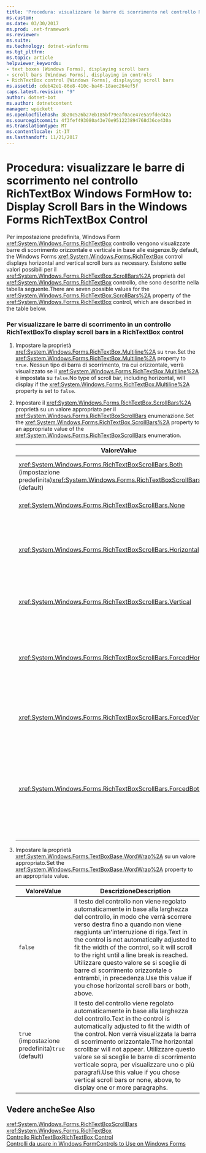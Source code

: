 ```yaml
---
title: 'Procedura: visualizzare le barre di scorrimento nel controllo RichTextBox Windows Form'
ms.custom: 
ms.date: 03/30/2017
ms.prod: .net-framework
ms.reviewer: 
ms.suite: 
ms.technology: dotnet-winforms
ms.tgt_pltfrm: 
ms.topic: article
helpviewer_keywords:
- text boxes [Windows Forms], displaying scroll bars
- scroll bars [Windows Forms], displaying in controls
- RichTextBox control [Windows Forms], displaying scroll bars
ms.assetid: cdeb42e1-86e8-410c-ba46-18aec264ef5f
caps.latest.revision: "9"
author: dotnet-bot
ms.author: dotnetcontent
manager: wpickett
ms.openlocfilehash: 3b20c526b27eb185bf79eaf0ace47e5a9fded42a
ms.sourcegitcommit: 4f3fef493080a43e70e951223894768d36ce430a
ms.translationtype: MT
ms.contentlocale: it-IT
ms.lasthandoff: 11/21/2017
---
```

# <a name="how-to-display-scroll-bars-in-the-windows-forms-richtextbox-control"></a><span data-ttu-id="b2e1b-102">Procedura: visualizzare le barre di scorrimento nel controllo RichTextBox Windows Form</span><span class="sxs-lookup"><span data-stu-id="b2e1b-102">How to: Display Scroll Bars in the Windows Forms RichTextBox Control</span></span>
<span data-ttu-id="b2e1b-103">Per impostazione predefinita, Windows Form <xref:System.Windows.Forms.RichTextBox> controllo vengono visualizzate barre di scorrimento orizzontale e verticale in base alle esigenze.</span><span class="sxs-lookup"><span data-stu-id="b2e1b-103">By default, the Windows Forms <xref:System.Windows.Forms.RichTextBox> control displays horizontal and vertical scroll bars as necessary.</span></span> <span data-ttu-id="b2e1b-104">Esistono sette valori possibili per il <xref:System.Windows.Forms.RichTextBox.ScrollBars%2A> proprietà del <xref:System.Windows.Forms.RichTextBox> controllo, che sono descritte nella tabella seguente.</span><span class="sxs-lookup"><span data-stu-id="b2e1b-104">There are seven possible values for the <xref:System.Windows.Forms.RichTextBox.ScrollBars%2A> property of the <xref:System.Windows.Forms.RichTextBox> control, which are described in the table below.</span></span>  
  
### <a name="to-display-scroll-bars-in-a-richtextbox-control"></a><span data-ttu-id="b2e1b-105">Per visualizzare le barre di scorrimento in un controllo RichTextBox</span><span class="sxs-lookup"><span data-stu-id="b2e1b-105">To display scroll bars in a RichTextBox control</span></span>  
  
1.  <span data-ttu-id="b2e1b-106">Impostare la proprietà <xref:System.Windows.Forms.RichTextBox.Multiline%2A> su `true`.</span><span class="sxs-lookup"><span data-stu-id="b2e1b-106">Set the <xref:System.Windows.Forms.RichTextBox.Multiline%2A> property to `true`.</span></span> <span data-ttu-id="b2e1b-107">Nessun tipo di barra di scorrimento, tra cui orizzontale, verrà visualizzato se il <xref:System.Windows.Forms.RichTextBox.Multiline%2A> è impostata su `false`.</span><span class="sxs-lookup"><span data-stu-id="b2e1b-107">No type of scroll bar, including horizontal, will display if the <xref:System.Windows.Forms.RichTextBox.Multiline%2A> property is set to `false`.</span></span>  
  
2.  <span data-ttu-id="b2e1b-108">Impostare il <xref:System.Windows.Forms.RichTextBox.ScrollBars%2A> proprietà su un valore appropriato per il <xref:System.Windows.Forms.RichTextBoxScrollBars> enumerazione.</span><span class="sxs-lookup"><span data-stu-id="b2e1b-108">Set the <xref:System.Windows.Forms.RichTextBox.ScrollBars%2A> property to an appropriate value of the <xref:System.Windows.Forms.RichTextBoxScrollBars> enumeration.</span></span>  
  
    |<span data-ttu-id="b2e1b-109">Valore</span><span class="sxs-lookup"><span data-stu-id="b2e1b-109">Value</span></span>|<span data-ttu-id="b2e1b-110">Descrizione</span><span class="sxs-lookup"><span data-stu-id="b2e1b-110">Description</span></span>|  
    |-----------|-----------------|  
    |<span data-ttu-id="b2e1b-111"><xref:System.Windows.Forms.RichTextBoxScrollBars.Both> (impostazione predefinita)</span><span class="sxs-lookup"><span data-stu-id="b2e1b-111"><xref:System.Windows.Forms.RichTextBoxScrollBars.Both> (default)</span></span>|<span data-ttu-id="b2e1b-112">Consente di visualizzare le barre di scorrimento orizzontale o verticale, o entrambi, solo quando il testo supera la larghezza o la lunghezza del controllo.</span><span class="sxs-lookup"><span data-stu-id="b2e1b-112">Displays horizontal or vertical scroll bars, or both, only when text exceeds the width or length of the control.</span></span>|  
    |<xref:System.Windows.Forms.RichTextBoxScrollBars.None>|<span data-ttu-id="b2e1b-113">Non visualizza mai qualsiasi tipo di barra di scorrimento.</span><span class="sxs-lookup"><span data-stu-id="b2e1b-113">Never displays any type of scroll bar.</span></span>|  
    |<xref:System.Windows.Forms.RichTextBoxScrollBars.Horizontal>|<span data-ttu-id="b2e1b-114">Visualizza una barra solo quando il testo supera la larghezza del controllo di scorrimento orizzontale.</span><span class="sxs-lookup"><span data-stu-id="b2e1b-114">Displays a horizontal scroll bar only when the text exceeds the width of the control.</span></span> <span data-ttu-id="b2e1b-115">(A questo scopo, il <xref:System.Windows.Forms.TextBoxBase.WordWrap%2A> proprietà deve essere impostata su `false`.)</span><span class="sxs-lookup"><span data-stu-id="b2e1b-115">(For this to occur, the <xref:System.Windows.Forms.TextBoxBase.WordWrap%2A> property must be set to `false`.)</span></span>|  
    |<xref:System.Windows.Forms.RichTextBoxScrollBars.Vertical>|<span data-ttu-id="b2e1b-116">Visualizza una barra solo quando il testo supera l'altezza del controllo di scorrimento verticale.</span><span class="sxs-lookup"><span data-stu-id="b2e1b-116">Displays a vertical scroll bar only when the text exceeds the height of the control.</span></span>|  
    |<xref:System.Windows.Forms.RichTextBoxScrollBars.ForcedHorizontal>|<span data-ttu-id="b2e1b-117">Viene visualizzata quando della barra di scorrimento orizzontale di <xref:System.Windows.Forms.TextBoxBase.WordWrap%2A> è impostata su `false`.</span><span class="sxs-lookup"><span data-stu-id="b2e1b-117">Displays a horizontal scroll bar when the <xref:System.Windows.Forms.TextBoxBase.WordWrap%2A> property is set to `false`.</span></span> <span data-ttu-id="b2e1b-118">La barra di scorrimento non è disponibile quando il testo supera la larghezza del controllo.</span><span class="sxs-lookup"><span data-stu-id="b2e1b-118">The scroll bar appears dimmed when text does not exceed the width of the control.</span></span>|  
    |<xref:System.Windows.Forms.RichTextBoxScrollBars.ForcedVertical>|<span data-ttu-id="b2e1b-119">Visualizza sempre una barra di scorrimento verticale.</span><span class="sxs-lookup"><span data-stu-id="b2e1b-119">Always displays a vertical scroll bar.</span></span> <span data-ttu-id="b2e1b-120">La barra di scorrimento non è disponibile quando il testo supera la lunghezza del controllo.</span><span class="sxs-lookup"><span data-stu-id="b2e1b-120">The scroll bar appears dimmed when text does not exceed the length of the control.</span></span>|  
    |<xref:System.Windows.Forms.RichTextBoxScrollBars.ForcedBoth>|<span data-ttu-id="b2e1b-121">Visualizza sempre una barra di scorrimento verticale.</span><span class="sxs-lookup"><span data-stu-id="b2e1b-121">Always displays a vertical scrollbar.</span></span> <span data-ttu-id="b2e1b-122">Viene visualizzata quando della barra di scorrimento orizzontale di <xref:System.Windows.Forms.TextBoxBase.WordWrap%2A> è impostata su `false`.</span><span class="sxs-lookup"><span data-stu-id="b2e1b-122">Displays a horizontal scroll bar when the <xref:System.Windows.Forms.TextBoxBase.WordWrap%2A> property is set to `false`.</span></span> <span data-ttu-id="b2e1b-123">Le barre di scorrimento non sono disponibili quando il testo supera la larghezza o la lunghezza del controllo.</span><span class="sxs-lookup"><span data-stu-id="b2e1b-123">The scroll bars appear grayed when text does not exceed the width or length of the control.</span></span>|  
  
3.  <span data-ttu-id="b2e1b-124">Impostare la proprietà <xref:System.Windows.Forms.TextBoxBase.WordWrap%2A> su un valore appropriato.</span><span class="sxs-lookup"><span data-stu-id="b2e1b-124">Set the <xref:System.Windows.Forms.TextBoxBase.WordWrap%2A> property to an appropriate value.</span></span>  
  
    |<span data-ttu-id="b2e1b-125">Valore</span><span class="sxs-lookup"><span data-stu-id="b2e1b-125">Value</span></span>|<span data-ttu-id="b2e1b-126">Descrizione</span><span class="sxs-lookup"><span data-stu-id="b2e1b-126">Description</span></span>|  
    |-----------|-----------------|  
    |`false`|<span data-ttu-id="b2e1b-127">Il testo del controllo non viene regolato automaticamente in base alla larghezza del controllo, in modo che verrà scorrere verso destra fino a quando non viene raggiunta un'interruzione di riga.</span><span class="sxs-lookup"><span data-stu-id="b2e1b-127">Text in the control is not automatically adjusted to fit the width of the control, so it will scroll to the right until a line break is reached.</span></span> <span data-ttu-id="b2e1b-128">Utilizzare questo valore se si sceglie di barre di scorrimento orizzontale o entrambi, in precedenza.</span><span class="sxs-lookup"><span data-stu-id="b2e1b-128">Use this value if you chose horizontal scroll bars or both, above.</span></span>|  
    |<span data-ttu-id="b2e1b-129">`true` (impostazione predefinita)</span><span class="sxs-lookup"><span data-stu-id="b2e1b-129">`true` (default)</span></span>|<span data-ttu-id="b2e1b-130">Il testo del controllo viene regolato automaticamente in base alla larghezza del controllo.</span><span class="sxs-lookup"><span data-stu-id="b2e1b-130">Text in the control is automatically adjusted to fit the width of the control.</span></span> <span data-ttu-id="b2e1b-131">Non verrà visualizzata la barra di scorrimento orizzontale.</span><span class="sxs-lookup"><span data-stu-id="b2e1b-131">The horizontal scrollbar will not appear.</span></span> <span data-ttu-id="b2e1b-132">Utilizzare questo valore se si sceglie le barre di scorrimento verticale sopra, per visualizzare uno o più paragrafi.</span><span class="sxs-lookup"><span data-stu-id="b2e1b-132">Use this value if you chose vertical scroll bars or none, above, to display one or more paragraphs.</span></span>|  
  
## <a name="see-also"></a><span data-ttu-id="b2e1b-133">Vedere anche</span><span class="sxs-lookup"><span data-stu-id="b2e1b-133">See Also</span></span>  
 <xref:System.Windows.Forms.RichTextBoxScrollBars>  
 <xref:System.Windows.Forms.RichTextBox>  
 [<span data-ttu-id="b2e1b-134">Controllo RichTextBox</span><span class="sxs-lookup"><span data-stu-id="b2e1b-134">RichTextBox Control</span></span>](../../../../docs/framework/winforms/controls/richtextbox-control-windows-forms.md)  
 [<span data-ttu-id="b2e1b-135">Controlli da usare in Windows Form</span><span class="sxs-lookup"><span data-stu-id="b2e1b-135">Controls to Use on Windows Forms</span></span>](../../../../docs/framework/winforms/controls/controls-to-use-on-windows-forms.md)

